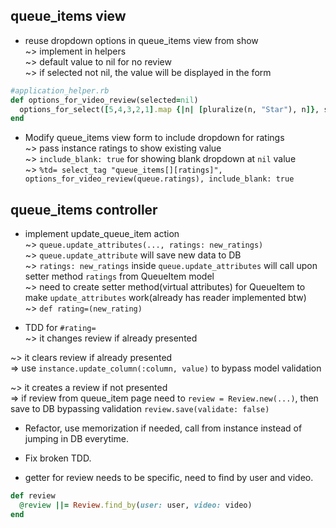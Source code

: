 ## queue_items view

* reuse dropdown options in queue_items view from show  
~> implement in helpers  
~> default value to nil for no review  
~> if selected not nil, the value will be displayed in the form  
```ruby
#application_helper.rb
def options_for_video_review(selected=nil)
  options_for_select([5,4,3,2,1].map {|n| [pluralize(n, "Star"), n]}, selected)
end
```

* Modify queue_items view form to include dropdown for ratings  
~> pass instance ratings to show existing value  
~> `include_blank: true` for showing blank dropdown at `nil` value  
~> `%td= select_tag "queue_items[][ratings]", options_for_video_review(queue.ratings), include_blank: true`

## queue_items controller
* implement update_queue_item action  
~> `queue.update_attributes(..., ratings: new_ratings)`  
~> `queue.update_attribute` will save new data to DB  
~> `ratings: new_ratings` inside `queue.update_attributes` 
will call upon setter method `ratings` from QueueItem model  
~> need to create setter method(virtual attributes) for QueueItem 
to make `update_attributes` work(already has reader implemented btw)  
~> `def rating=(new_rating)`  

* TDD for `#rating=`  
~> it changes review if already presented  

~> it clears review if already presented  
=> use `instance.update_column(:column, value)` to bypass model validation   

~> it creates a review if not presented  
=> if review from queue_item page need to `review = Review.new(...)`, 
then save to DB bypassing validation `review.save(validate: false)`   

* Refactor, use memorization if needed, call from instance instead of jumping in DB everytime. 

* Fix broken TDD.  

* getter for review needs to be specific,
need to find by user and video.  
```ruby
def review
  @review ||= Review.find_by(user: user, video: video)
end
```